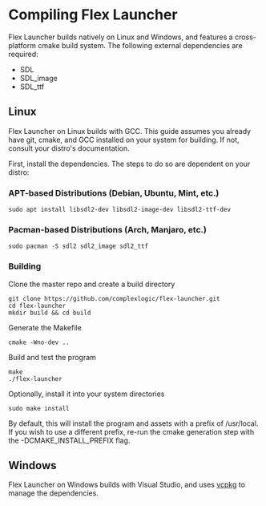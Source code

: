  # Compiling Flex Launcher
 Flex Launcher builds natively on Linux and Windows, and features a cross-platform cmake build system. The following external dependencies are required:
 - SDL
 - SDL_image
 - SDL_ttf

## Linux
Flex Launcher on Linux builds with GCC. This guide assumes you already have git, cmake, and GCC installed on your system for building. If not, consult your distro's documentation. 

First, install the dependencies. The steps to do so are dependent on your distro:

### APT-based Distributions (Debian, Ubuntu, Mint, etc.)
```
sudo apt install libsdl2-dev libsdl2-image-dev libsdl2-ttf-dev
```

### Pacman-based Distributions (Arch, Manjaro, etc.)
```
sudo pacman -S sdl2 sdl2_image sdl2_ttf
```

### Building
Clone the master repo and create a build directory
```
git clone https://github.com/complexlogic/flex-launcher.git
cd flex-launcher
mkdir build && cd build
```
Generate the Makefile
```
cmake -Wno-dev .. 
```
Build and test the program
```
make
./flex-launcher
```
Optionally, install it into your system directories
```
sudo make install
```
By default, this will install the program and assets with a prefix of /usr/local. If you wish to use a different prefix, re-run the cmake generation step with the -DCMAKE_INSTALL_PREFIX flag.

## Windows
Flex Launcher on Windows builds with Visual Studio, and uses [vcpkg](https://vcpkg.io/en/index.html) to manage the dependencies.
